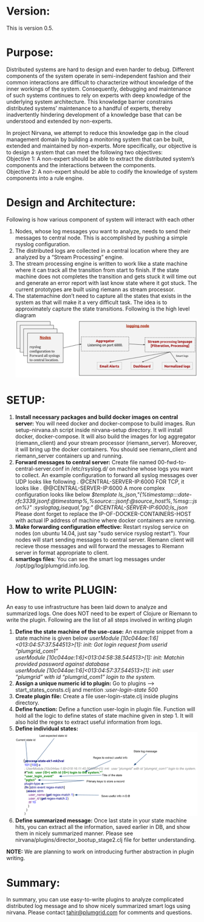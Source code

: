 # Version:
This is version 0.5.

# Purpose:
Distributed systems are hard to design and even harder to debug. Different components of the system operate in semi-independent fashion and their common interactions are difficult to characterize without knowledge of the inner workings of the system. Consequently, debugging and maintenance of such systems continues to rely on experts with deep knowledge of the underlying system architecture. This knowledge barrier constrains distributed systems’ maintenance to a handful of experts, thereby inadvertently hindering development of a knowledge base that can be understood and extended by non-experts.

In project Nirvana, we attempt to reduce this knowledge gap in the cloud management domain by building a monitoring system that can be built, extended and maintained by non-experts. More specifically, our objective is to design a system that can meet the following two objectives: <br />
Objective 1: A non-expert should be able to extract the distributed system’s components and the interactions between the components. <br />
Objective 2: A non-expert should be able to codify the knowledge of system components into a rule engine.

# Design and Architecture:
Following is how various component of system will interact with each other
  1. Nodes, whose log messages you want to analyze, needs to send their messages to central node. This is accomplished by pushing a simple rsyslog configuration.
  2. The distributed logs are collected in a central location where they are analyzed by a “Stream Processing” engine. 
  3. The stream processing engine is written to work like a state machine where it can track all the transition from start to finish. If the state machine does not completes the transition and gets stuck it will time out and generate an error report with last know state where it got stuck. The current prototypes are built using riemann as stream processor.
  4. The statemachine don’t need to capture all the states that exists in the system as that will make it a very difficult task. The idea is to approximately capture the state transitions. 
Following is the high level diagram <br />
![Alt text](./images/design.png?raw=true "Title")

SETUP:
======
  1. **Install necessary packages and build docker images on central server:** You will need docker and docker-compose to build images. Run setup-nirvana.sh script inside nirvana-setup directory.
     It will install docker, docker-compose.
     It will also build the images for log aggregator (riemann_client) and your stream processor (riemann_server).
     Moreover, it will bring up the docker containers.
     You should see riemann_client and riemann_server containers up and running.
  2. **Forward messages to central server:** Create file named 00-fwd-to-central-server.conf in /etc/rsyslog.d/ on machine whose logs you want to collect. An example configuration to forward all syslog messages over UDP looks like following
     *.* @CENTRAL-SERVER-IP:6000
      FOR TCP, it looks like
     *.* @@CENTRAL-SERVER-IP:6000
     A more complex configuration looks like below
     *$template ls_json,"{%timestamp:::date-rfc3339,jsonf:@timestamp%,%source:::jsonf:@source_host%,%msg:::json%}"
     :syslogtag,isequal,"pg:" @CENTRAL-SERVER-IP:6000;ls_json <br />*
     Please dont forget to replace the IP-OF-DOCKER-CONTAINERS-HOST with actual IP address of machine where docker containers are running.
  3. **Make forwarding configuration effective:** 
     Restart rsyslog service on nodes (on ubuntu 14.04, just say "sudo service rsyslog restart"). 
Your nodes will start sending messages to central server. Riemann client will recieve those messages and will forward the messages to Riemann server in format appropriate to client. 
  4. **smartlogs files**: 
     You can see the smart log messages under /opt/pg/log/plumgrid.info.log.

How to write PLUGIN:
====================
An easy to use infrastructure has been laid down to analyze and summarized logs. One does NOT need to be expert of Clojure or Riemann to write the plugin. 
Following are the list of all steps involved in writing plugin
  1. **Define the state machine of the use-case:**
     An example snippet from a state machine is given below
     *userModule [10c044ae:1:6]<013:04:57:37.544513>[1]: init: Got login request from userid “plumgrid_com1” <br />
      userModule [10c044ae:1:6]<013:04:58:38.544513>[1]: init: Matchin provided password against database <br />
      userModule [10c044ae:1:6]<013:04:57:37.544513>[1]: init:  user “plumgrid” with id “plumgrid_com1” login to the system.*  
  2. **Assign a unique numeric id to plugin:**
     Go to plugins --> start_states_consts.clj and mention <plugin-name> <numeric-id>
     *:user-login-state 500*
  3. **Create plugin file:**
     Create a file user-login-state.clj inside plugins directory.
  4. **Define function:**
     Define a function user-login in plugin file. Function will hold all the logic to define states of state machine given in step 1. It will also hold the regex to extract useful information from logs.
  5. **Define individual states:**
     ![Alt text](./images/plugin_state_definition.png?raw=true "Title")
  6. **Define summarized message:**
     Once last state in your state machine hits, you can extract all the information, saved earlier in DB, and show them in nicely summarized manner. 
Please see nirvana/plugins/director_bootup_stage2.clj file for better understanding.

**NOTE:** We are planning to work on introducing further abstraction in plugin writing. 

Summary:
========
In summary, you can use easy-to-write plugins to analyze complicated distributed log message and to show nicely summarized smart logs using nirvana. Please contact tahir@plumgrid.com for comments and questions.
